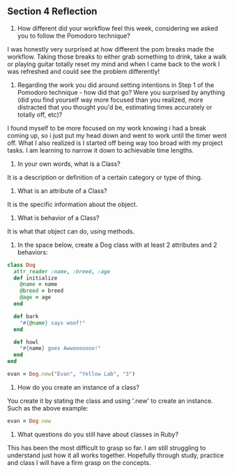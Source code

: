 ## Section 4 Reflection

1. How different did your workflow feel this week, considering we asked you to follow the Pomodoro technique?

I was honestly very surprised at how different the pom breaks made the workflow. Taking those breaks to either grab something to drink, take a walk or playing guitar totally reset my mind and when I came back to the work I was refreshed and could see the problem differently!

1. Regarding the work you did around setting intentions in Step 1 of the Pomodoro technique - how did that go? Were you surprised by anything (did you find yourself way more focused than you realized, more distracted that you thought you'd be, estimating times accurately or totally off, etc)?

I found myself to be more focused on my work knowing i had a break coming up, so i just put my head down and went to work until the timer went off. What I also realized is I started off being way too broad with my project tasks. I am learning to narrow it down to achievable time lengths.

1. In your own words, what is a Class?

It is a description or definition of a certain category or type of thing.

1. What is an attribute of a Class?

It is the specific information about the object.

1. What is behavior of a Class?

It is what that object can do, using methods.

1. In the space below, create a Dog class with at least 2 attributes and 2 behaviors:

```rb
class Dog
  attr_reader :name, :breed, :age
  def initialize
    @name = name
    @breed = breed
    @age = age
  end

  def bark
    "#{@name} says woof!"  
  end

  def howl
    "#{name} goes Awwooooooo!"
  end
end

evan = Dog.new("Evan", "Yellow Lab", "3")  
```

1. How do you create an instance of a class?

You create it by stating the class and using '.new' to create an instance. Such as the above example:
```ruby
evan = Dog.new
```

1. What questions do you still have about classes in Ruby?

This has been the most difficult to grasp so far. I am still struggling to understand just how it all works together. Hopefully through study, practice and class I will have a firm grasp on the concepts.
